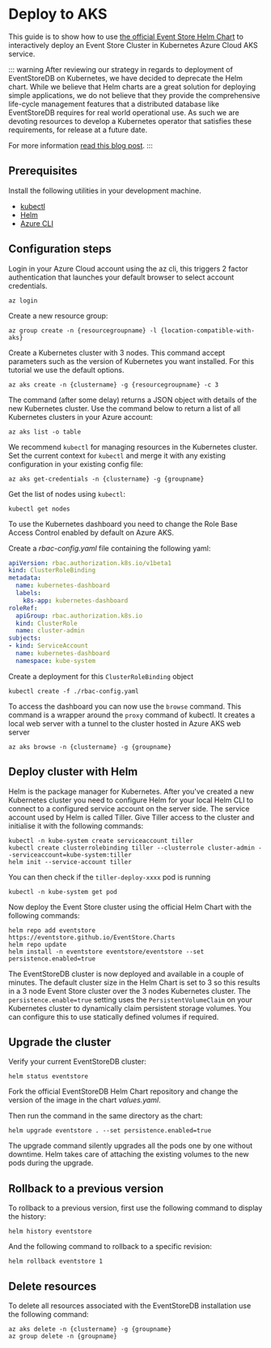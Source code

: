 # Deploy to AKS

This guide is to show how to use [the official Event Store Helm Chart](https://github.com/EventStore/EventStore.Charts) to interactively deploy an Event Store Cluster in Kubernetes Azure Cloud AKS service.

::: warning
After reviewing our strategy in regards to deployment of EventStoreDB on Kubernetes, we have decided to deprecate the Helm chart. While we believe that Helm charts are a great solution for deploying simple applications, we do not believe that they provide the comprehensive life-cycle management features that a distributed database like EventStoreDB requires for real world operational use. As such we are devoting resources to develop a Kubernetes operator that satisfies these requirements, for release at a future date.

For more information [read this blog post](https://eventstore.com/blog/event-store-on-kubernetes/).
:::

## Prerequisites

Install the following utilities in your development machine.

- [kubectl](https://kubernetes.io/docs/tasks/tools/install-kubectl)
- [Helm](https://github.com/helm/helm/releases)
- [Azure CLI](https://docs.microsoft.com/en-us/cli/azure/install-azure-cli?view=azure-cli-latest)

## Configuration steps

Login in your Azure Cloud account using the az cli, this triggers 2 factor authentication that launches your default browser to select account credentials.

```shell
az login
```

Create a new resource group:

```shell
az group create -n {resourcegroupname} -l {location-compatible-with-aks}
```

Create a Kubernetes cluster with 3 nodes. This command accept parameters such as the version of Kubernetes you want installed. For this tutorial we use the default options.

```shell
az aks create -n {clustername} -g {resourcegroupname} -c 3
```

The command (after some delay) returns a JSON object with details of the new Kubernetes cluster. Use the command below to return a list of all Kubernetes clusters in your Azure account:

```shell
az aks list -o table
```

We recommend `kubectl` for managing resources in the Kubernetes cluster. Set the current context for `kubectl` and merge it with any existing configuration in your existing config file:

```shell
az aks get-credentials -n {clustername} -g {groupname}
```

Get the list of nodes using `kubectl`:

```shell
kubectl get nodes
```

To use the Kubernetes dashboard you need to change the Role Base Access Control enabled by default on Azure AKS.

Create a _rbac-config.yaml_ file containing the following yaml:

```yaml
apiVersion: rbac.authorization.k8s.io/v1beta1
kind: ClusterRoleBinding
metadata:
  name: kubernetes-dashboard
  labels:
    k8s-app: kubernetes-dashboard
roleRef:
  apiGroup: rbac.authorization.k8s.io
  kind: ClusterRole
  name: cluster-admin
subjects:
- kind: ServiceAccount
  name: kubernetes-dashboard
  namespace: kube-system
```

Create a deployment for this `ClusterRoleBinding` object

```shell
kubectl create -f ./rbac-config.yaml
```

To access the dashboard you can now use the `browse` command. This command is a wrapper around the `proxy` command of kubectl. It creates a local web server with a tunnel to the cluster hosted in Azure AKS web server

```shell
az aks browse -n {clustername} -g {groupname}
```

## Deploy cluster with Helm

Helm is the package manager for Kubernetes. After you've created a new Kubernetes cluster you need to configure Helm for your local Helm CLI to connect to a configured service account on the server side. The service account used by Helm is called Tiller. Give Tiller access to the cluster and initialise it with the following commands:

```shell
kubectl -n kube-system create serviceaccount tiller
kubectl create clusterrolebinding tiller --clusterrole cluster-admin --serviceaccount=kube-system:tiller
helm init --service-account tiller
```

You can then check if the `tiller-deploy-xxxx` pod is running

```shell
kubectl -n kube-system get pod
```

Now deploy the Event Store cluster using the official Helm Chart with the following commands:

```shell
helm repo add eventstore https://eventstore.github.io/EventStore.Charts
helm repo update
helm install -n eventstore eventstore/eventstore --set persistence.enabled=true
```

The EventStoreDB cluster is now deployed and available in a couple of minutes. The default cluster size in the Helm Chart is set to 3 so this results in a 3 node Event Store cluster over the 3 nodes Kubernetes cluster. The `persistence.enable=true` setting uses the `PersistentVolumeClaim` on your Kubernetes cluster to dynamically claim persistent storage volumes. You can configure this to use statically defined volumes if required.

## Upgrade the cluster

Verify your current EventStoreDB cluster:

```shell
helm status eventstore
```

Fork the official EventStoreDB Helm Chart repository and change the version of the image in the chart _values.yaml_.

Then run the command in the same directory as the chart:

```shell
helm upgrade eventstore . --set persistence.enabled=true
```

The upgrade command silently upgrades all the pods one by one
without downtime. Helm takes care of attaching the existing volumes to the new pods during the upgrade.

## Rollback to a previous version

To rollback to a previous version, first use the following command to display the history:

```shell
helm history eventstore
```

And the following command to rollback to a specific revision:

```shell
helm rollback eventstore 1
```

## Delete resources

To delete all resources associated with the EventStoreDB installation use the following command:

```shell
az aks delete -n {clustername} -g {groupname}
az group delete -n {groupname}
```
